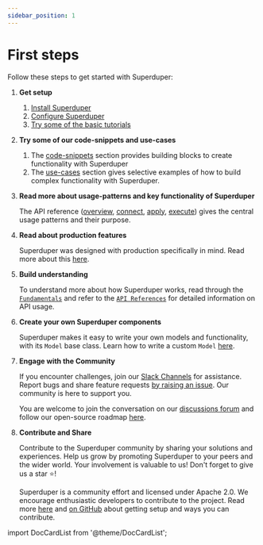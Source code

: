 ```yaml
---
sidebar_position: 1
---
```


# First steps

Follow these steps to get started with Superduper:

1. **Get setup**
     
    1. [Install Superduper](./installation.md)
    2. [Configure Superduper](./configuration.md)
    3. [Try some of the basic tutorials](../tutorials/intro.md)

2. **Try some of our code-snippets and use-cases**

    1. The [code-snippets](../code_snippets) section provides building blocks to create functionality with Superduper
    2. The [use-cases](../use_cases) section gives selective examples of how to build complex functionality with Superduper.

3. **Read more about usage-patterns and key functionality of Superduper**

    The API reference ([overview](../core_api/), [connect](../connect_api/), [apply](../apply_api/), [execute](../execute_api/)) gives
    the central usage patterns and their purpose.

4. **Read about production features**

    Superduper was designed with production specifically in mind. Read more about this [here](../production/).

5. **Build understanding**

    To understand more about how Superduper works, read through the [`Fundamentals`](../fundamentals/glossary) and refer to the [`API References`](https://docs.superduper.io/apidocs/source/superduper.html) for detailed information on API usage.

6. **Create your own Superduper components**

    Superduper makes it easy to write your own models and functionality, with its `Model` base class. Learn how to write
    a custom `Model` [here](../create_functionality).

7. **Engage with the Community**

    If you encounter challenges, join our [Slack Channels](https://join.slack.com/t/superduper/shared_invite/zt-1zuojj0k0-RjAYBs1TDsvEa7yaFGa6QA) for assistance. Report bugs and share feature requests [by raising an issue]((https://github.com/superduper/superduper/issues).). Our community is here to support you.

    You are welcome to join the conversation on our [discussions forum](https://github.com/superduper/superduper/discussions) and follow our open-source roadmap [here](https://github.com/orgs/superduper/projects/1/views/10).

8. **Contribute and Share**

    Contribute to the Superduper community by sharing your solutions and experiences. 
    Help us grow by promoting Superduper to your peers and the wider world. Your involvement is valuable to us! Don't forget to give us a star ⭐!

    Superduper is a community effort and licensed under Apache 2.0. We encourage enthusiastic developers to contribute to the project. Read more [here](../setup/contributing) and [on GitHub](https://github.com/superduper/superduper/) about getting setup and ways you can contribute.


import DocCardList from '@theme/DocCardList';

<DocCardList />